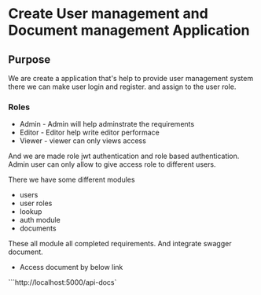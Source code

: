 # Create User management and Document management Application

## Purpose

We are create a application that's help to provide user management system there we can make user login and register. and assign to the user role.

### Roles

- Admin - Admin will help adminstrate the requirements
- Editor - Editor help write editor performace
- Viewer - viewer can only views access

And we are made role jwt authentication and role based authentication. Admin user can only allow to give access role to different users.

There we have some different modules

- users
- user roles
- lookup
- auth module
- documents

These all module all completed requirements. And integrate swagger document.

- Access document by below link

```http://localhost:5000/api-docs`

